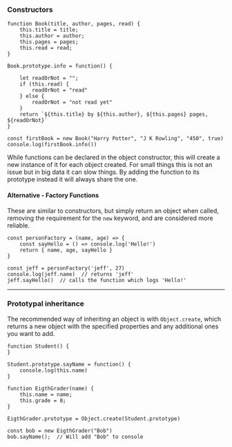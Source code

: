 ### Constructors

```
function Book(title, author, pages, read) {
    this.title = title;
    this.author = author;
    this.pages = pages;
    this.read = read;
}

Book.prototype.info = function() {

    let readOrNot = "";
    if (this.read) {
        readOrNot = "read"
    } else {
        readOrNot = "not read yet"
    }
    return `${this.title} by ${this.author}, ${this.pages} pages, ${readOrNot}`
}

const firstBook = new Book("Harry Potter", "J K Rowling", "450", true)
console.log(firstBook.info())
```

While functions can be declared in the object constructor, this will create a new instance of it for each object created.  For small things this is not an issue but in big data it can slow things.  By adding the function to its prototype instead it will always share the one.

#### Alternative - Factory Functions

These are similar to constructors, but simply return an object when called, removing the requirement for the `new` keyword, and are considered more reliable.

```
const personFactory = (name, age) => {
    const sayHello = () => console.log('Hello!')
    return { name, age, sayHello }
}

const jeff = personFactory('jeff', 27)
console.log(jeff.name)  // returns 'jeff'
jeff.sayHello()  // calls the function which logs 'Hello!'
```


---

### Prototypal inheritance

The recommended way of inheriting an object is with `Object.create`, which returns a new object with the specified properties and any additional ones you want to add.

```
function Student() {
}

Student.prototype.sayName = function() {
    console.log(this.name)
}

function EigthGrader(name) {
    this.name = name;
    this.grade = 8;
}

EigthGrader.prototype = Object.create(Student.prototype)

const bob = new EigthGrader("Bob")
bob.sayName();  // Will add "Bob" to console
```